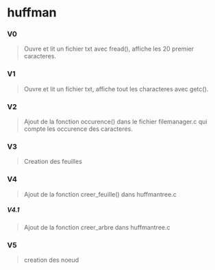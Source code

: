 # huffman

### V0
> Ouvre et lit un fichier txt avec fread(), affiche les 20 premier caracteres.

### V1
> Ouvre et lit un fichier txt, affiche tout les characteres avec getc().

### V2
> Ajout de la fonction occurence() dans le fichier filemanager.c qui compte les occurence des caracteres.

### V3
> Creation des feuilles 

### V4
> Ajout de la fonction creer_feuille() dans huffmantree.c
##### V4.1
> Ajout de la fonction creer_arbre dans huffmantree.c 

### V5
> creation des noeud